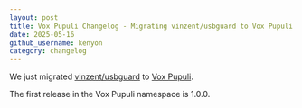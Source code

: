 ```yaml
---
layout: post
title: Vox Pupuli Changelog - Migrating vinzent/usbguard to Vox Pupuli
date: 2025-05-16
github_username: kenyon
category: changelog
---
```


We just migrated [vinzent/usbguard](https://github.com/vinzent/puppet-usbguard) to [Vox Pupuli](https://forge.puppet.com/modules/puppet/usbguard/readme).

The first release in the Vox Pupuli namespace is 1.0.0.
